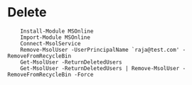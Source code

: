 # Delete

        Install-Module MSOnline
        Import-Module MSOnline
        Connect-MsolService
        Remove-MsolUser -UserPrincipalName `raja@test.com' -RemoveFromRecycleBin
        Get-MsolUser -ReturnDeletedUsers
        Get-MsolUser -ReturnDeletedUsers | Remove-MsolUser -RemoveFromRecycleBin -Force
